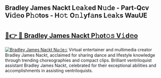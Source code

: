 ## Bradley James Nackt L𝚎a𝚔ed N𝚞𝚍e - Part-Qcv Vi𝚍𝚎o P𝚑𝚘tos - H𝚘𝚝 O𝚗𝚕yf𝚊ns L𝚎a𝚔s WauUE

# <h2><a href="http://kfcpkc.oniu.top/?m=Bradley+James+Nackt">🔗👉 🔴 Bradley James Nackt P𝚑ot𝚘𝚜 V𝚒d𝚎o</a></h2>

[![Bradley James Nackt Nu𝚍e𝚜](https://i.imgur.com/0qMVB7G.gif)](http://kfcpkc.oniu.top/?m=Bradley+James+Nackt)
Virtual entertainer and multimedia creator Bradley James Nackt, acclaimed for sharing dance and lifestyle knowledge through trending choreographies and compact clips. Brilliant ventriloquist assistant Bradley James Nackt, celebrated for their exceptional abilities and accomplishments in assisting ventriloquists.  
